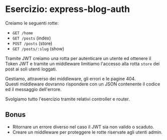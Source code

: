# Esercizio: express-blog-auth

Creiamo le seguenti rotte:
- `GET /home` 
- `GET /posts` (index)
- `POST /posts` (store)
- `GET /posts/:slug` (show)

Tramite JWT creiamo una rotta per autenticare un utente ed ottenere il Token JWT e tramite un middleware limitiamo l'accesso alla rotta `store` dei post ai soli utenti loggati.

Gestiamo, attraverso dei middleware, gli errori e le pagine 404.  
Questi middleware dovranno rispondere con un JSON contenente il codice ed il messaggio dell'errore.

Svolgiamo tutto l'esercizio tramite relativi controller e router.

## Bonus

- Ritornare un errore diverso nel caso il JWT sia non valido o scaduto.
- Creare un middleware per proteggere le rotte riservate agli utenti admin.
